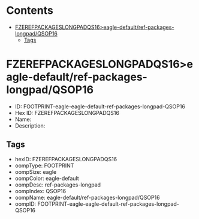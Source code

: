 



Contents
========

* [FZEREFPACKAGESLONGPADQS16>eagle-default/ref-packages-longpad/QSOP16](#fzerefpackageslongpadqs16eagle-defaultref-packages-longpadqsop16)
	* [Tags](#tags)

# FZEREFPACKAGESLONGPADQS16>eagle-default/ref-packages-longpad/QSOP16

- ID: FOOTPRINT-eagle-eagle-default-ref-packages-longpad-QSOP16
- Hex ID: FZEREFPACKAGESLONGPADQS16
- Name: 
- Description: 

## Tags

- hexID: FZEREFPACKAGESLONGPADQS16
- oompType: FOOTPRINT
- oompSize: eagle
- oompColor: eagle-default
- oompDesc: ref-packages-longpad
- oompIndex: QSOP16
- oompName: eagle-default/ref-packages-longpad/QSOP16
- oompID: FOOTPRINT-eagle-eagle-default-ref-packages-longpad-QSOP16
